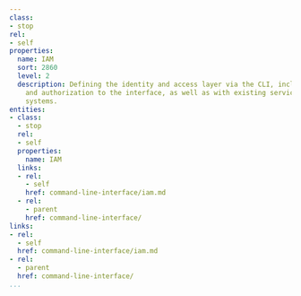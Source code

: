 ```yaml
---
class:
- stop
rel:
- self
properties:
  name: IAM
  sort: 2860
  level: 2
  description: Defining the identity and access layer via the CLI, including the login
    and authorization to the interface, as well as with existing services and backend
    systems.
entities:
- class:
  - stop
  rel:
  - self
  properties:
    name: IAM
  links:
  - rel:
    - self
    href: command-line-interface/iam.md
  - rel:
    - parent
    href: command-line-interface/
links:
- rel:
  - self
  href: command-line-interface/iam.md
- rel:
  - parent
  href: command-line-interface/
...
```

